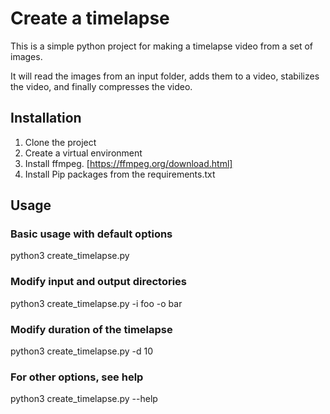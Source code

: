 # Create a timelapse

This is a simple python project for making a timelapse video from a set of images.

It will read the images from an input folder, adds them to a video, stabilizes the video, and finally compresses the video.

## Installation

1. Clone the project
2. Create a virtual environment
3. Install ffmpeg. [https://ffmpeg.org/download.html]
4. Install Pip packages from the requirements.txt

## Usage

### Basic usage with default options

python3 create_timelapse.py

### Modify input and output directories

python3 create_timelapse.py -i foo -o bar

### Modify duration of the timelapse

python3 create_timelapse.py -d 10

### For other options, see help

python3 create_timelapse.py --help